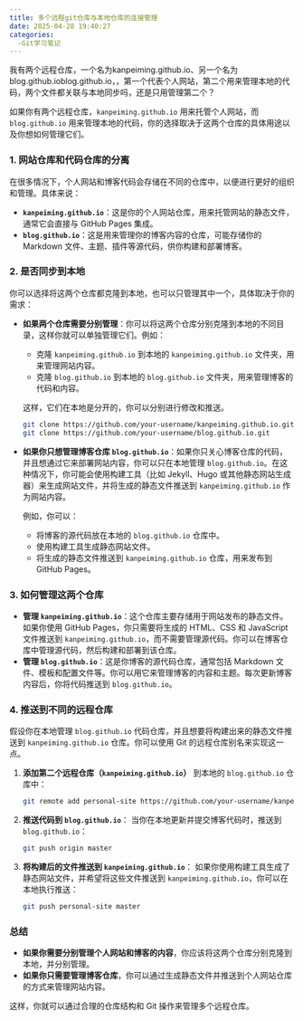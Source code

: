 ```yaml
---
title: 多个远程git仓库与本地仓库的连接管理
date: 2025-04-28 19:40:27
categories:
  -Git学习笔记 
---
```


我有两个远程仓库，一个名为kanpeiming.github.io、另一个名为blog.github.ioblog.github.io，，第一个代表个人网站，第二个用来管理本地的代码，两个文件都关联与本地同步吗，还是只用管理第二个？



如果你有两个远程仓库，`kanpeiming.github.io` 用来托管个人网站，而 `blog.github.io` 用来管理本地的代码，你的选择取决于这两个仓库的具体用途以及你想如何管理它们。

### 1. **网站仓库和代码仓库的分离**

在很多情况下，个人网站和博客代码会存储在不同的仓库中，以便进行更好的组织和管理。具体来说：

- **`kanpeiming.github.io`**：这是你的个人网站仓库，用来托管网站的静态文件，通常它会直接与 GitHub Pages 集成。
- **`blog.github.io`**：这是用来管理你的博客内容的仓库，可能存储你的 Markdown 文件、主题、插件等源代码，供你构建和部署博客。

### 2. **是否同步到本地**

你可以选择将这两个仓库都克隆到本地，也可以只管理其中一个，具体取决于你的需求：

- **如果两个仓库需要分别管理**：你可以将这两个仓库分别克隆到本地的不同目录，这样你就可以单独管理它们。例如：

    - 克隆 `kanpeiming.github.io` 到本地的 `kanpeiming.github.io` 文件夹，用来管理网站内容。
    - 克隆 `blog.github.io` 到本地的 `blog.github.io` 文件夹，用来管理博客的代码和内容。

  这样，它们在本地是分开的，你可以分别进行修改和推送。

  ```bash
  git clone https://github.com/your-username/kanpeiming.github.io.git
  git clone https://github.com/your-username/blog.github.io.git
  ```

- **如果你只想管理博客仓库 `blog.github.io`**：如果你只关心博客仓库的代码，并且想通过它来部署网站内容，你可以只在本地管理 `blog.github.io`。在这种情况下，你可能会使用构建工具（比如 Jekyll、Hugo 或其他静态网站生成器）来生成网站文件，并将生成的静态文件推送到 `kanpeiming.github.io` 作为网站内容。

  例如，你可以：

    - 将博客的源代码放在本地的 `blog.github.io` 仓库中。
    - 使用构建工具生成静态网站文件。
    - 将生成的静态文件推送到 `kanpeiming.github.io` 仓库，用来发布到 GitHub Pages。

### 3. **如何管理这两个仓库**

- **管理 `kanpeiming.github.io`**：这个仓库主要存储用于网站发布的静态文件。如果你使用 GitHub Pages，你只需要将生成的 HTML、CSS 和 JavaScript 文件推送到 `kanpeiming.github.io`，而不需要管理源代码。你可以在博客仓库中管理源代码，然后构建和部署到该仓库。
- **管理 `blog.github.io`**：这是你博客的源代码仓库，通常包括 Markdown 文件、模板和配置文件等。你可以用它来管理博客的内容和主题。每次更新博客内容后，你将代码推送到 `blog.github.io`。

### 4. **推送到不同的远程仓库**

假设你在本地管理 `blog.github.io` 代码仓库，并且想要将构建出来的静态文件推送到 `kanpeiming.github.io` 仓库。你可以使用 Git 的远程仓库别名来实现这一点。

1. **添加第二个远程仓库（`kanpeiming.github.io`）** 到本地的 `blog.github.io` 仓库中：

   ```bash
   git remote add personal-site https://github.com/your-username/kanpeiming.github.io.git
   ```

2. **推送代码到 `blog.github.io`**： 当你在本地更新并提交博客代码时，推送到 `blog.github.io`：

   ```bash
   git push origin master
   ```

3. **将构建后的文件推送到 `kanpeiming.github.io`**： 如果你使用构建工具生成了静态网站文件，并希望将这些文件推送到 `kanpeiming.github.io`，你可以在本地执行推送：

   ```bash
   git push personal-site master
   ```

### 总结

- **如果你需要分别管理个人网站和博客的内容**，你应该将这两个仓库分别克隆到本地，并分别管理。
- **如果你只需要管理博客仓库**，你可以通过生成静态文件并推送到个人网站仓库的方式来管理网站内容。

这样，你就可以通过合理的仓库结构和 Git 操作来管理多个远程仓库。